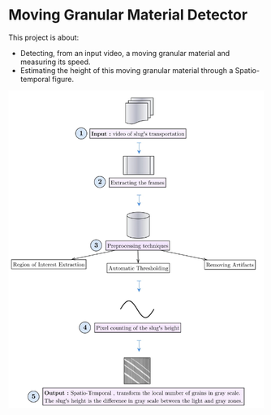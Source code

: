 # Moving Granular Material Detector 
This project is about:
* Detecting, from an input video, a moving granular material and measuring its speed. 
* Estimating the height of this moving granular material through a Spatio-temporal figure.


![alt text](schema-1.jpg "The project's approach")
